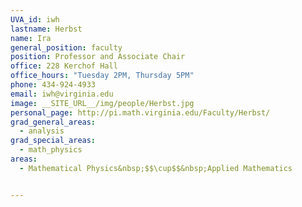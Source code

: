 ```yaml
---
UVA_id: iwh
lastname: Herbst
name: Ira
general_position: faculty
position: Professor and Associate Chair
office: 228 Kerchof Hall
office_hours: "Tuesday 2PM, Thursday 5PM"
phone: 434-924-4933
email: iwh@virginia.edu
image: __SITE_URL__/img/people/Herbst.jpg
personal_page: http://pi.math.virginia.edu/Faculty/Herbst/
grad_general_areas:
  - analysis
grad_special_areas:
  - math_physics
areas:
  - Mathematical Physics&nbsp;$$\cup$$&nbsp;Applied Mathematics


---
```

